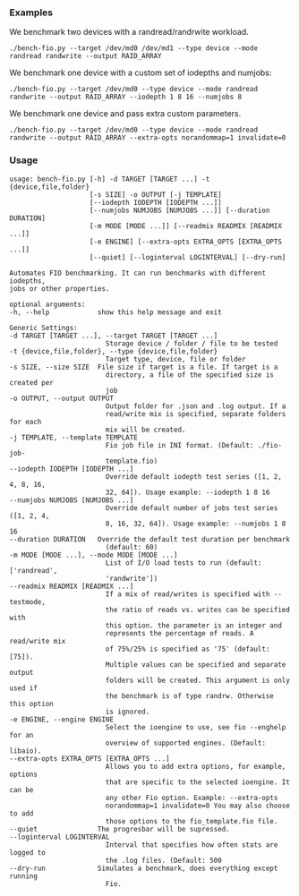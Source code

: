 ### Examples
 
We benchmark two devices with a randread/randrwite workload. 

    ./bench-fio.py --target /dev/md0 /dev/md1 --type device --mode randread randwrite --output RAID_ARRAY 

We benchmark one device with a custom set of iodepths and numjobs:

    ./bench-fio.py --target /dev/md0 --type device --mode randread randwrite --output RAID_ARRAY --iodepth 1 8 16 --numjobs 8

We benchmark one device and pass extra custom parameters. 

	./bench-fio.py --target /dev/md0 --type device --mode randread randwrite --output RAID_ARRAY --extra-opts norandommap=1 invalidate=0

### Usage

	usage: bench-fio.py [-h] -d TARGET [TARGET ...] -t {device,file,folder}
						[-s SIZE] -o OUTPUT [-j TEMPLATE]
						[--iodepth IODEPTH [IODEPTH ...]]
						[--numjobs NUMJOBS [NUMJOBS ...]] [--duration DURATION]
						[-m MODE [MODE ...]] [--readmix READMIX [READMIX ...]]
						[-e ENGINE] [--extra-opts EXTRA_OPTS [EXTRA_OPTS ...]]
						[--quiet] [--loginterval LOGINTERVAL] [--dry-run]

	Automates FIO benchmarking. It can run benchmarks with different iodepths,
	jobs or other properties.

	optional arguments:
	-h, --help            show this help message and exit

	Generic Settings:
	-d TARGET [TARGET ...], --target TARGET [TARGET ...]
							Storage device / folder / file to be tested
	-t {device,file,folder}, --type {device,file,folder}
							Target type, device, file or folder
	-s SIZE, --size SIZE  File size if target is a file. If target is a
							directory, a file of the specified size is created per
							job
	-o OUTPUT, --output OUTPUT
							Output folder for .json and .log output. If a
							read/write mix is specified, separate folders for each
							mix will be created.
	-j TEMPLATE, --template TEMPLATE
							Fio job file in INI format. (Default: ./fio-job-
							template.fio)
	--iodepth IODEPTH [IODEPTH ...]
							Override default iodepth test series ([1, 2, 4, 8, 16,
							32, 64]). Usage example: --iodepth 1 8 16
	--numjobs NUMJOBS [NUMJOBS ...]
							Override default number of jobs test series ([1, 2, 4,
							8, 16, 32, 64]). Usage example: --numjobs 1 8 16
	--duration DURATION   Override the default test duration per benchmark
							(default: 60)
	-m MODE [MODE ...], --mode MODE [MODE ...]
							List of I/O load tests to run (default: ['randread',
							'randwrite'])
	--readmix READMIX [READMIX ...]
							If a mix of read/writes is specified with --testmode,
							the ratio of reads vs. writes can be specified with
							this option. the parameter is an integer and
							represents the percentage of reads. A read/write mix
							of 75%/25% is specified as '75' (default: [75]).
							Multiple values can be specified and separate output
							folders will be created. This argument is only used if
							the benchmark is of type randrw. Otherwise this option
							is ignored.
	-e ENGINE, --engine ENGINE
							Select the ioengine to use, see fio --enghelp for an
							overview of supported engines. (Default: libaio).
	--extra-opts EXTRA_OPTS [EXTRA_OPTS ...]
							Allows you to add extra options, for example, options
							that are specific to the selected ioengine. It can be
							any other Fio option. Example: --extra-opts
							norandommap=1 invalidate=0 You may also choose to add
							those options to the fio_template.fio file.
	--quiet               The progresbar will be supressed.
	--loginterval LOGINTERVAL
							Interval that specifies how often stats are logged to
							the .log files. (Default: 500
	--dry-run             Simulates a benchmark, does everything except running
							Fio.